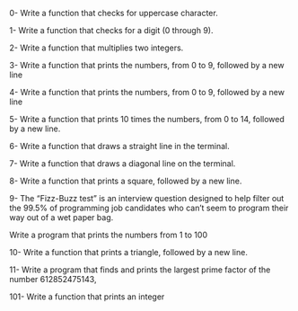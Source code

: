 0- Write a function that checks for uppercase character.

1- Write a function that checks for a digit (0 through 9).

2- Write a function that multiplies two integers.

3- Write a function that prints the numbers, from 0 to 9, followed by a new line

4- Write a function that prints the numbers, from 0 to 9, followed by a new line

5- Write a function that prints 10 times the numbers, from 0 to 14, followed by a new line.

6- Write a function that draws a straight line in the terminal.

7- Write a function that draws a diagonal line on the terminal.

8- Write a function that prints a square, followed by a new line.

9- The “Fizz-Buzz test” is an interview question designed to help filter out the 99.5% of programming job candidates who can’t seem to program their way out of a wet paper bag.

Write a program that prints the numbers from 1 to 100

10- Write a function that prints a triangle, followed by a new line.

11- Write a program that finds and prints the largest prime factor of the number 612852475143,

101- Write a function that prints an integer
